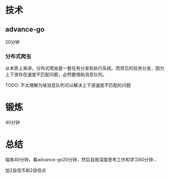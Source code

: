 # 技术

## advance-go
20分钟
### 分布式爬虫
从本质上来讲，分布式爬虫是一套任务分发和执行系统。而常见的任务分发，因为上下游存在速度不匹配问题，必然要借助消息队列。

TODO: 不太理解为啥消息队列可以解决上下游速度不匹配的问题

# 锻炼
40分钟

# 总结
锻炼40分钟，看advance-go20分钟，然后自我深度思考工作和学习60分钟...

加2自信币和2自信点